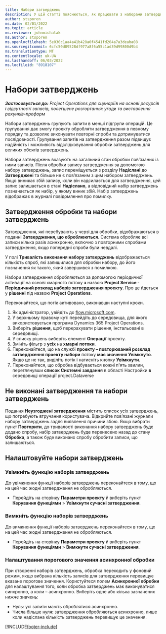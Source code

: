 ```yaml
---
title: Набори затверджень
description: У цій статті пояснюється, як працювати з наборами затвердження, запитами та підмножинами цих операцій.
author: stsporen
ms.date: 02/01/2022
ms.topic: article
ms.reviewer: johnmichalak
ms.author: stsporen
ms.openlocfilehash: 5e030c1aa4a41b428a0f4541fd204a7a3deaba08
ms.sourcegitcommit: 6cfc50d89528df977a8f6a55c1ad39d99800d9b4
ms.translationtype: MT
ms.contentlocale: uk-UA
ms.lasthandoff: 06/03/2022
ms.locfileid: "8918107"
---
```

# <a name="approval-sets"></a>Набори затверджень

_**Застосовується до:** Project Operations для сценаріїв на основі ресурсів і відсутності запасів, полегшене розгортання: угоди та виставлення рахунків-проформ_

Набори затверджень групують запити в менші підгрупи операцій. Це групування дає змогу проекту обробляти затвердження в певному порядку та дозволяє виконувати повторні спроби та дотримуватися послідовності. Групування запитів на затвердження разом підвищує надійність і можливість відслідковування обробки затверджень для великих обсягів затверджень.

Набори затверджень вказують на загальний стан обробки пов’язаних із ними записів. Після обробки запису затвердження за допомогою набору затверджень, запис переміщується з розділу **Надіслані** до **Затверджені** та більше не є пов’язаним з цим набором затверджень. Якщо виникає збій запису, коли він надсилається для затвердження, цей запис залишається в стані **Надіслано**, а відповідний набір затверджень позначається як набір, у якому виник збій. Набір затверджень відображає в журналі повідомлення про помилку.

## <a name="processing-approvals-and-approval-sets"></a>Затвердження обробки та набори затверджень
Затвердження, які перебувають у черзі для обробки, відображаються в поданні **Затвердження, що оброблюються**. Система обробляє всі записи кілька разів асинхронно, включно з повторними спробами затвердження, якщо попередні спроби були невдалі.

У полі **Тривалість виконання набору затверджень** відображається кількість спроб, які залишилися для обробки набору, до його позначення як такого, який завершився з помилкою.

Набори затвердження обробляються за допомогою періодичної активації на основі хмарного потоку **з** назвою **Project Service - Періодичний розклад наборів затвердження проекту**. Про це йдеться у **рішенні** під назвою **Project Operations**. 

Переконайтеся, що потік активовано, виконавши наступні кроки.

1. Як адміністратор, увійдіть до [flow.microsoft.com](https://powerautomate.microsoft.com).
2. У верхньому правому куті перейдіть до середовища, для якого використовується програма Dynamics 365 Project Operations.
3. Виберіть **рішення,** щоб перерахувати рішення, інстальовані в середовищі.
4. У списку рішень виберіть елемент **Операції** проекту.
5. Змініть фільтр з **усіх** на **хмарні потоки**.
6. Переконайтеся, що на службі **проекту – повторюваний розклад затвердження проекту набори** потоку **має значення Увімкнуто**. Якщо це не так, виділіть потік і натисніть кнопку **Увімкнути**.
7. Переконайтеся, що обробка відбувається кожні п'ять хвилин, переглянувши **список Системні завдання** в області Настройки **в** середовищі операції project.Dataverse

## <a name="failed-approvals-and-approval-sets"></a>Не виконані затвердження та набори затверджень
Подання **Неузгоджені затвердження** містить список усіх затверджень, що потребують втручання користувача. Відкрийте пов’язані журнали набору затверджень задля виявлення причини збою.
Якщо вибрати пункт **Повторити**, до тривалості виконання набору затверджень буде додано спробу, набір затверджень буде перенесено назад до стану **Обробка**, а також буде виконано спробу обробити записи, що залишаються.

## <a name="configure-approval-sets"></a>Налаштовуйте набори затверджень

### <a name="enable-the-approval-sets-feature"></a>Увімкніть функцію наборів затверджень
До увімкнення функції наборів затверджень переконайтеся в тому, що на цей час жодні затвердження не обробляються.

- Перейдіть на сторінку **Параметри проекту** й виберіть пункт **Керування функціями** > **Увімкнути сучасні затвердження**.

### <a name="turn-off-the-approval-sets-feature"></a>Вимкніть функцію наборів затверджень
До вимкнення функції наборів затверджень переконайтеся в тому, що на цей час жодні затвердження не обробляються.

- Перейдіть на сторінку **Параметри проекту** й виберіть пункт **Керування функціями** > **Вимкнути сучасні затвердження**.

### <a name="configuring-the-asynchronous-threshold"></a>Налаштування порогового значення асинхронної обробки 
При створенні наборів затверджень, обробка переходить у фоновий режим, якщо вибрана кількість записів для затвердження перевищує вказане порогове значення. Користуйтеся полем **Асинхронної обробки** для налаштування того, коли обробка затверджень має виконуватися синхронно, а коли – асинхронно. Виберіть одне або кілька зазначених нижче значень:

  - Нуль: усі запити мають оброблятися асинхронно. 
  - Числа більше нуля: затвердження обробляються асинхронно, лише коли надіслана кількість затверджень перевищує це значення.

[!INCLUDE[footer-include](../includes/footer-banner.md)]
